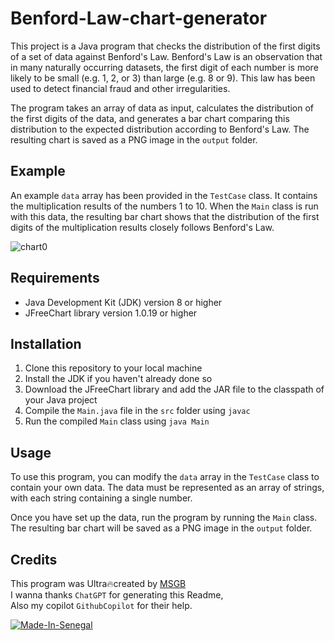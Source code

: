 # Benford-Law-chart-generator

This project is a Java program that checks the distribution of the first digits of a set of data against Benford's Law. Benford's Law is an observation that in many naturally occurring datasets, the first digit of each number is more likely to be small (e.g. 1, 2, or 3) than large (e.g. 8 or 9). This law has been used to detect financial fraud and other irregularities.

The program takes an array of data as input, calculates the distribution of the first digits of the data, and generates a bar chart comparing this distribution to the expected distribution according to Benford's Law. The resulting chart is saved as a PNG image in the `output` folder.

## Example

An example `data` array has been provided in the `TestCase` class. It contains the multiplication results of the numbers 1 to 10. When the `Main` class is run with this data, the resulting bar chart shows that the distribution of the first digits of the multiplication results closely follows Benford's Law.

![chart0](https://user-images.githubusercontent.com/40875400/234796595-7ccb045f-2b9a-4290-af24-e49c6da7ddc4.png)

## Requirements

- Java Development Kit (JDK) version 8 or higher
- JFreeChart library version 1.0.19 or higher

## Installation

1. Clone this repository to your local machine
2. Install the JDK if you haven't already done so
3. Download the JFreeChart library and add the JAR file to the classpath of your Java project
4. Compile the `Main.java` file in the `src` folder using `javac`
5. Run the compiled `Main` class using `java Main`

## Usage

To use this program, you can modify the `data` array in the `TestCase` class to contain your own data. The data must be represented as an array of strings, with each string containing a single number.

Once you have set up the data, run the program by running the `Main` class. The resulting bar chart will be saved as a PNG image in the `output` folder.

## Credits

This program was Ultra🔥created by [MSGB](https://github.com/MedouneSGB)  
I wanna thanks `ChatGPT` for generating this Readme,  
Also my copilot `GithubCopilot` for their help.

[![Made-In-Senegal](https://github.com/GalsenDev221/made.in.senegal/blob/master/assets/badge.svg)](https://github.com/GalsenDev221/made.in.senegal)  
